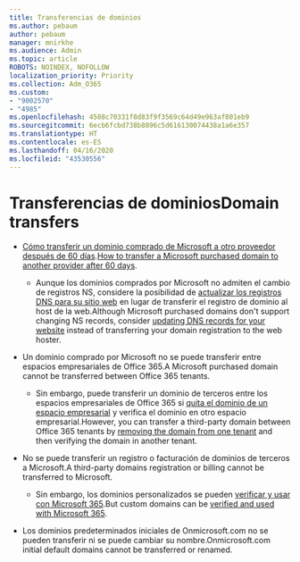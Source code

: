 ```yaml
---
title: Transferencias de dominios
ms.author: pebaum
author: pebaum
manager: mnirkhe
ms.audience: Admin
ms.topic: article
ROBOTS: NOINDEX, NOFOLLOW
localization_priority: Priority
ms.collection: Adm_O365
ms.custom:
- "9002570"
- "4985"
ms.openlocfilehash: 4508c70331f8d83f9f3569c64d49e963af801eb9
ms.sourcegitcommit: 6ecb6fcbd738b8896c5d616130074438a1a6e357
ms.translationtype: HT
ms.contentlocale: es-ES
ms.lasthandoff: 04/16/2020
ms.locfileid: "43530556"
---
```

# <a name="domain-transfers"></a><span data-ttu-id="d0366-102">Transferencias de dominios</span><span class="sxs-lookup"><span data-stu-id="d0366-102">Domain transfers</span></span>

- <span data-ttu-id="d0366-103">[Cómo transferir un dominio comprado de Microsoft a otro proveedor después de 60 días](https://docs.microsoft.com/microsoft-365/admin/setup/domains-faq?view=o365-worldwide#can-i-transfer-a-domain-i-purchased-from-microsoft-to-another-provider).</span><span class="sxs-lookup"><span data-stu-id="d0366-103">[How to transfer a Microsoft purchased domain to another provider after 60 days](https://docs.microsoft.com/microsoft-365/admin/setup/domains-faq?view=o365-worldwide#can-i-transfer-a-domain-i-purchased-from-microsoft-to-another-provider).</span></span>

    - <span data-ttu-id="d0366-104">Aunque los dominios comprados por Microsoft no admiten el cambio de registros NS, considere la posibilidad de [actualizar los registros DNS para su sitio web](https://docs.microsoft.com/microsoft-365/admin/dns/update-dns-records-to-retain-current-hosting-provider?view=o365-worldwide) en lugar de transferir el registro de dominio al host de la web.</span><span class="sxs-lookup"><span data-stu-id="d0366-104">Although Microsoft purchased domains don't support changing NS records, consider [updating DNS records for your website](https://docs.microsoft.com/microsoft-365/admin/dns/update-dns-records-to-retain-current-hosting-provider?view=o365-worldwide) instead of transferring your domain registration to the web hoster.</span></span>

- <span data-ttu-id="d0366-105">Un dominio comprado por Microsoft no se puede transferir entre espacios empresariales de Office 365.</span><span class="sxs-lookup"><span data-stu-id="d0366-105">A Microsoft purchased domain cannot be transferred between Office 365 tenants.</span></span> 

    - <span data-ttu-id="d0366-106">Sin embargo, puede transferir un dominio de terceros entre los espacios empresariales de Office 365 si [quita el dominio de un espacio empresarial](https://docs.microsoft.com/microsoft-365/admin/get-help-with-domains/remove-a-domain?view=o365-worldwide) y verifica el dominio en otro espacio empresarial.</span><span class="sxs-lookup"><span data-stu-id="d0366-106">However, you can transfer a third-party domain between Office 365 tenants by [removing the domain from one tenant](https://docs.microsoft.com/microsoft-365/admin/get-help-with-domains/remove-a-domain?view=o365-worldwide) and then verifying the domain in another tenant.</span></span>

- <span data-ttu-id="d0366-107">No se puede transferir un registro o facturación de dominios de terceros a Microsoft.</span><span class="sxs-lookup"><span data-stu-id="d0366-107">A third-party domains registration or billing cannot be transferred to Microsoft.</span></span>

    - <span data-ttu-id="d0366-108">Sin embargo, los dominios personalizados se pueden [verificar y usar con Microsoft 365](https://docs.microsoft.com/microsoft-365/admin/setup/add-domain?view=o365-worldwide).</span><span class="sxs-lookup"><span data-stu-id="d0366-108">But custom domains can be  [verified and used with Microsoft 365](https://docs.microsoft.com/microsoft-365/admin/setup/add-domain?view=o365-worldwide).</span></span>

- <span data-ttu-id="d0366-109">Los dominios predeterminados iniciales de Onmicrosoft.com no se pueden transferir ni se puede cambiar su nombre.</span><span class="sxs-lookup"><span data-stu-id="d0366-109">Onmicrosoft.com initial default domains cannot be transferred or renamed.</span></span>
